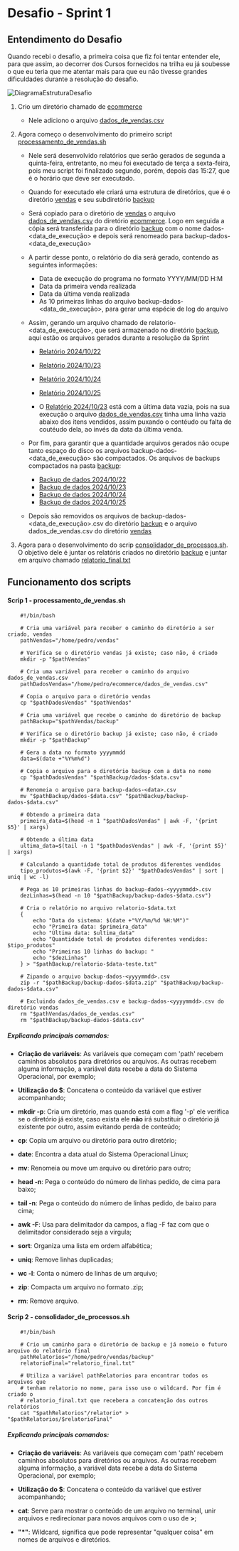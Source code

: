 # Desafio - Sprint 1

## Entendimento do Desafio

Quando recebi o desafio, a primeira coisa que fiz foi tentar entender ele, para que assim, ao decorrer dos Cursos fornecidos na trilha eu já soubesse o que eu teria que me atentar mais para que eu não tivesse grandes dificuldades durante a resolução do desafio.

![DiagramaEstruturaDesafio](/Assets/Diagrama.png)

1. Crio um diretório chamado de [ecommerce](/PB_Pedro_Isse/Sprint1/Desafio/ecommerce)
    - Nele adiciono o arquivo [dados_de_vendas.csv](/PB_Pedro_Isse/Sprint1/Desafio/ecommerce/dados_de_vendas.csv)

2. Agora começo o desenvolvimento do primeiro script [processamento_de_vendas.sh](/PB_Pedro_Isse/Sprint1/Desafio/processamento_de_vendas.sh)

    - Nele será desenvolvido relatórios que serão gerados de segunda a quinta-feira, entretanto, no meu foi executado de terça a sexta-feira, pois meu script foi finalizado segundo, porém, depois das 15:27, que é o horário que deve ser executado.

    - Quando for executado ele criará uma estrutura de diretórios, que é o diretório [vendas](/PB_Pedro_Isse/Sprint1/Desafio/vendas) e seu subdiretório [backup](/PB_Pedro_Isse/Sprint1/Desafio/vendas/backup/)

    - Será copiado para o diretório de [vendas](/PB_Pedro_Isse/Sprint1/Desafio/vendas) o arquivo [dados_de_vendas.csv](/PB_Pedro_Isse/Sprint1/Desafio/ecommerce/dados_de_vendas.csv) do diretório [ecommerce](/PB_Pedro_Isse/Sprint1/Desafio/ecommerce). Logo em seguida a cópia será transferida para o diretório [backup](/PB_Pedro_Isse/Sprint1/Desafio/vendas/backup) com o nome dados-<data_de_execução> e depois será renomeado para backup-dados-<data_de_execução>

    - A partir desse ponto, o relatório do dia será gerado, contendo as seguintes informações: 
        - Data de execução do programa no formato YYYY/MM/DD H:M
        - Data da primeira venda realizada
        - Data da última venda realizada
        - As 10 primeiras linhas do arquivo backup-dados-<data_de_execução>, para gerar uma espécie de log do arquivo

     - Assim, gerando um arquivo chamado de relatorio-<data_de_execução>, que será armazenado no diretório [backup](/PB_Pedro_Isse/Sprint1/Desafio/vendas/backup), aqui estão os arquivos gerados durante a resolução da Sprint
        - [Relatório 2024/10/22](/PB_Pedro_Isse/Sprint1/Desafio/vendas/backup/relatorio-20241022.txt)
        - [Relatório 2024/10/23](/PB_Pedro_Isse/Sprint1/Desafio/vendas/backup/relatorio-20241023.txt) 
        - [Relatório 2024/10/24](/PB_Pedro_Isse/Sprint1/Desafio/vendas/backup/relatorio-20241024.txt)
        - [Relatório 2024/10/25](/PB_Pedro_Isse/Sprint1/Desafio/vendas/backup/relatorio-20241025.txt)

        - O [Relatório 2024/10/23](/PB_Pedro_Isse/Sprint1/Desafio/vendas/backup/relatorio-20241023.txt) está com a última data vazia, pois na sua execução o arquivo [dados_de_vendas.csv](/PB_Pedro_Isse/Sprint1/Desafio/ecommerce/dados_de_vendas.csv) tinha uma linha vazia abaixo dos itens vendidos, assim puxando o contéudo ou falta de coutéudo dela, ao invés da data da última venda.

    - Por fim, para garantir que a quantidade arquivos gerados não ocupe tanto espaço do disco os arquivos backup-dados-<data_de_execução> são compactados. Os arquivos de backups compactados na pasta [backup](/PB_Pedro_Isse/Sprint1/Desafio/vendas/backup):
        - [Backup de dados 2024/10/22](/PB_Pedro_Isse/Sprint1/Desafio/vendas/backup/backup-dados-20241022.zip)
        - [Backup de dados 2024/10/23](/PB_Pedro_Isse/Sprint1/Desafio/vendas/backup/backup-dados-20241023.zip)
        - [Backup de dados 2024/10/24](/PB_Pedro_Isse/Sprint1/Desafio/vendas/backup/backup-dados-20241024.zip)
        - [Backup de dados 2024/10/25](/PB_Pedro_Isse/Sprint1/Desafio/vendas/backup/backup-dados-20241025.zip)
    
    - Depois são removidos os arquivos de backup-dados-<data_de_execução>.csv do diretório [backup](/PB_Pedro_Isse/Sprint1/Desafio/vendas/backup) e o arquivo dados_de_vendas.csv do diretório [vendas](/PB_Pedro_Isse/Sprint1/Desafio/vendas)

3. Agora para o desenvolvimento do scrip [consolidador_de_processos.sh](/PB_Pedro_Isse/Sprint1/Desafio/consolidador_de_processamento.sh). O objetivo dele é juntar os relatóris criados no diretório [backup](/PB_Pedro_Isse/Sprint1/Desafio/vendas/backup) e juntar em arquivo chamado [relatorio_final.txt](/PB_Pedro_Isse/Sprint1/Desafio/vendas/backup/relatorio_final.txt)

## Funcionamento dos scripts

#### **Scrip 1 - processamento_de_vendas.sh**

```shell
    #!/bin/bash

    # Cria uma variável para receber o caminho do diretório a ser criado, vendas
    pathVendas="/home/pedro/vendas"

    # Verifica se o diretório vendas já existe; caso não, é criado
    mkdir -p "$pathVendas"

    # Cria uma variável para receber o caminho do arquivo dados_de_vendas.csv
    pathDadosVendas="/home/pedro/ecommerce/dados_de_vendas.csv"

    # Copia o arquivo para o diretório vendas
    cp "$pathDadosVendas" "$pathVendas"

    # Cria uma variável que recebe o caminho do diretório de backup
    pathBackup="$pathVendas/backup"

    # Verifica se o diretório backup já existe; caso não, é criado
    mkdir -p "$pathBackup"

    # Gera a data no formato yyyymmdd
    data=$(date +"%Y%m%d")

    # Copia o arquivo para o diretório backup com a data no nome
    cp "$pathDadosVendas" "$pathBackup/dados-$data.csv"

    # Renomeia o arquivo para backup-dados-<data>.csv
    mv "$pathBackup/dados-$data.csv" "$pathBackup/backup-dados-$data.csv"

    # Obtendo a primeira data
    primeira_data=$(head -n 1 "$pathDadosVendas" | awk -F, '{print $5}' | xargs)

    # Obtendo a última data
    ultima_data=$(tail -n 1 "$pathDadosVendas" | awk -F, '{print $5}' | xargs)

    # Calculando a quantidade total de produtos diferentes vendidos
    tipo_produtos=$(awk -F, '{print $2}' "$pathDadosVendas" | sort | uniq | wc -l)

    # Pega as 10 primeiras linhas do backup-dados-<yyyymmdd>.csv
    dezLinhas=$(head -n 10 "$pathBackup/backup-dados-$data.csv") 

    # Cria o relatório no arquivo relatorio-$data.txt
    {
        echo "Data do sistema: $(date +"%Y/%m/%d %H:%M")"
        echo "Primeira data: $primeira_data"
        echo "Última data: $ultima_data"
        echo "Quantidade total de produtos diferentes vendidos: $tipo_produtos"
        echo "Primeiras 10 linhas do backup: "
        echo "$dezLinhas"
    } > "$pathBackup/relatorio-$data-teste.txt"

    # Zipando o arquivo backup-dados-<yyyymmdd>.csv
    zip -r "$pathBackup/backup-dados-$data.zip" "$pathBackup/backup-dados-$data.csv"

    # Excluindo dados_de_vendas.csv e backup-dados-<yyyymmdd>.csv do diretório vendas
    rm "$pathVendas/dados_de_vendas.csv"
    rm "$pathBackup/backup-dados-$data.csv"
```

##### **Explicando principais comandos:**

- **Criação de variáveis**: As variáveis que começam com 'path' recebem caminhos absolutos para diretórios ou arquivos. As outras recebem alguma informação, a variável data recebe a data do Sistema Operacional, por exemplo;

- **Utilização do $**: Concatena o conteúdo da variável que estiver acompanhando;

- **mkdir -p**: Cria um diretório, mas quando está com a flag '-p' ele verifica se o diretório já existe, caso exista ele **não** irá substituir o diretório já existente por outro, assim evitando perda de conteúdo;

- **cp**: Copia um arquivo ou diretório para outro diretório;

- **date**: Encontra a data atual do Sistema Operacional Linux;

- **mv**: Renomeia ou move um arquivo ou diretório para outro;

- **head -n**: Pega o conteúdo do número de linhas pedido, de cima para baixo;

- **tail -n**: Pega o conteúdo do número de linhas pedido, de baixo para cima;

- **awk -F**: Usa para delimitador da campos, a flag -F faz com que o delimitador considerado seja a vírgula;

- **sort**: Organiza uma lista em ordem alfabética;

- **uniq**: Remove linhas duplicadas;

- **wc -l**: Conta o número de linhas de um arquivo;

- **zip**: Compacta um arquivo no formato <nome>.zip;

- **rm**: Remove arquivo.

#### **Scrip 2 - consolidador_de_processos.sh**

```shell
    #!/bin/bash

    # Crio um caminho para o diretório de backup e já nomeio o futuro arquivo do relatório final
    pathRelatorios="/home/pedro/vendas/backup"
    relatorioFinal="relatorio_final.txt"

    # Utiliza a variável pathRelatorios para encontrar todos os arquivos que
    # tenham relatorio no nome, para isso uso o wildcard. Por fim é criado o 
    # relatorio_final.txt que recebera a concatenção dos outros relatórios
    cat "$pathRelatorios"/relatorio* > "$pathRelatorios/$relatorioFinal"
```

##### **Explicando principais comandos:**

- **Criação de variáveis**: As variáveis que começam com 'path' recebem caminhos absolutos para diretórios ou arquivos. As outras recebem alguma informação, a variável data recebe a data do Sistema Operacional, por exemplo;

- **Utilização do $**: Concatena o conteúdo da variável que estiver acompanhando;

- **cat**: Serve para mostrar o conteúdo de um arquivo no terminal, unir arquivos e redirecionar para novos arquivos com o uso de **>**;

- **"*"**: Wildcard, significa que pode representar "qualquer coisa" em nomes de arquivos e diretórios.

